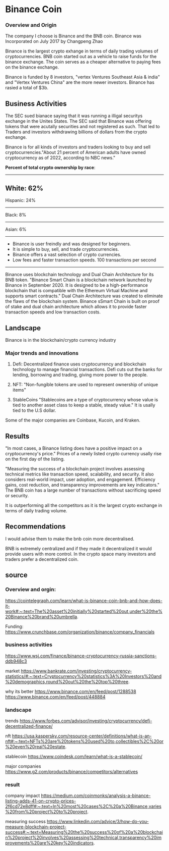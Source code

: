 # Binance Coin

### Overview and Origin
 
The company I choose is Binance and the BNB coin.
Binance was Incorporated on July 2017 by Changpeng Zhao


Binance is the largest crypto exhange in terms of daily trading volumes of cryptocurrencies. BNB coin started out as a vehicle to raise funds for the binance exchange. The coin serves as a cheaper alternative to paying fees on the binance exchange.


Binance is funded by 8 investors, "vertex Ventures Southeast Asia & india" and "Vertex Ventures China" are the more newer investors. Binance has rasied a total of $3b.


## Business Activities

 The SEC sued bianace saying that it was running a illigal securitys exchange in the Unites States. The SEC said that Binance was offering tokens that were acutally securities and not registered as such. That led to Traders and investors withdrawing billions of dollars from the crypto exchange.

Binance is for all kinds of investors and traders looking to buy and sell cryptocurrencies."About 21 percent of American adults have owned cryptocurrency as of 2022, according to NBC news."

**Percent of total crypto ownership by race**:
___

  White:                    62%     
  ---   
  Hispanic:                 24%
  ___
  Black:                    8%
  ___
  Asian:                    6%


___

* Binance is user freindly and was designed for beginners. 
* It is simple to buy, sell, and trade cryptocurrencies. 
* Binance offers a vast selection of crypto currencies.
* Low fees and faster transaction speeds. 100 transactions per second

***

Binance uses blockchain technology and Dual Chain Architecture for its BNB token.
"Binance Smart Chain is a blockchain network launched by Binance in September 2020. It is designed to be a high-performance blockchain that is compatible with the Ethereum Virtual Machine and supports smart contracts." Dual Chain Architecture was created to eliminate the flaws of the blockchain system. Binance sSmart Chain is built on proof of stake and dual chain architecture which allows it to provide faster transaction speeds and low transaction costs.

## Landscape



Binance is in the blockchain/crypto currency industry

### Major trends and innovations

1) Defi:
Decentralized finance uses cryptocurrency and blockchain technology to manage financial transactions. Defi cuts out the banks for lending, borrowing and trading, giving more power to the people.


2) NFT:
"Non-fungible tokens are used to represent ownership of unique items"


3) StableCoins
"Stablecoins are a type of cryptocurrency whose value is tied to another asset class to keep a stable, steady value." It is usally tied to the U.S dollar.


 Some of the major companies are Coinbase, Kucoin, and Kraken.


## Results


"In most cases, a Binance listing does have a positive impact on a cryptocurrency's price." Prices of a newly listed crypto currency usally rise on the first day of the listing.

"Measuring the success of a blockchain project involves assessing technical metrics like transaction speed, scalability, and security. It also considers real-world impact, user adoption, and engagement. Efficiency gains, cost reduction, and transparency improvements are key indicators." The BNB coin has a large number of transactions without sacrificing speed or security.


It is outperforming all the competitors as it is the largest crypto exchange in terms of daily trading volume.


## Recommendations


I would advise them to make the bnb coin more decentralised.


BNB is extremely centralized and if they made it decentralized it would provide users with more control. In the crypto space many investors and traders prefer a decentralized coin.



## source

### Overview and orgin:
https://cointelegraph.com/learn/what-is-binance-coin-bnb-and-how-does-it-work#:~:text=The%20asset%20initially%20started%20out,under%20the%20Binance%20brand%20umbrella.

Funding:
https://www.crunchbase.com/organization/binance/company_financials

### business activities
https://www.wsj.com/finance/binance-cryptocurrency-russia-sanctions-ddb948c3

market
https://www.bankrate.com/investing/cryptocurrency-statistics/#:~:text=Cryptocurrency%20statistics%3A%20Investors%20and%20demographics,round%20out%20the%20top%20three.

why its better
https://www.binance.com/en/feed/post/1288538
https://www.binance.com/en/feed/post/448884

### landscape
trends
https://www.forbes.com/advisor/investing/cryptocurrency/defi-decentralized-finance/

nft
https://usa.kaspersky.com/resource-center/definitions/what-is-an-nft#:~:text=NFTs%20are%20tokens%20used%20to,collectibles%2C%20or%20even%20real%20estate.

stablecoin
https://www.coindesk.com/learn/what-is-a-stablecoin/

major companies
https://www.g2.com/products/binance/competitors/alternatives

### result
company impact
https://medium.com/coinmonks/analysis-a-binance-listing-adds-41-on-crypto-prices-2f6cd72e8dff#:~:text=In%20most%20cases%2C%20a%20Binance,varies%20from%20project%20to%20project.

measuring success
https://www.linkedin.com/advice/3/how-do-you-measure-blockchain-project-success#:~:text=Measuring%20the%20success%20of%20a%20blockchain%20project%20involves%20assessing%20technical,transparency%20improvements%20are%20key%20indicators.
